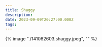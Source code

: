 ```yaml
---
title: Shaggy
description: 
date: 2023-09-09T20:27:00.000Z
tags: 
---
```

{% image "./141082603.shaggy.jpeg", "" %}